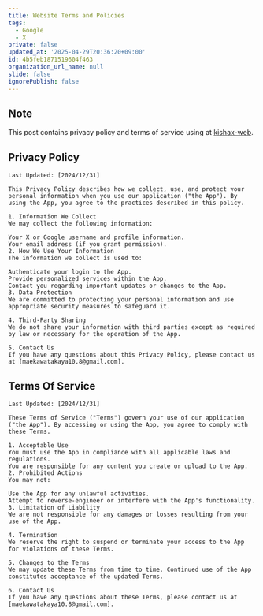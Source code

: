 ```yaml
---
title: Website Terms and Policies
tags:
  - Google
  - X
private: false
updated_at: '2025-04-29T20:36:20+09:00'
id: 4b5feb1871519604f463
organization_url_name: null
slide: false
ignorePublish: false
---
```


<!--
Copyright (c) 2025 verazza
This file is distributed under the terms of the Creative Commons Attribution-NonCommercial-ShareAlike 4.0 International License.
See the LICENSE file in the source directory for details.
(https://creativecommons.org/licenses/by-nc-sa/4.0/)
-->

## Note
This post contains privacy policy and terms of service using at [kishax-web](https://github.com/verazza/kishax-web).

## Privacy Policy
```
Last Updated: [2024/12/31]

This Privacy Policy describes how we collect, use, and protect your personal information when you use our application ("the App"). By using the App, you agree to the practices described in this policy.

1. Information We Collect
We may collect the following information:

Your X or Google username and profile information.
Your email address (if you grant permission).
2. How We Use Your Information
The information we collect is used to:

Authenticate your login to the App.
Provide personalized services within the App.
Contact you regarding important updates or changes to the App.
3. Data Protection
We are committed to protecting your personal information and use appropriate security measures to safeguard it.

4. Third-Party Sharing
We do not share your information with third parties except as required by law or necessary for the operation of the App.

5. Contact Us
If you have any questions about this Privacy Policy, please contact us at [maekawatakaya10.8@gmail.com].
```

## Terms Of Service
```
Last Updated: [2024/12/31]

These Terms of Service ("Terms") govern your use of our application ("the App"). By accessing or using the App, you agree to comply with these Terms.

1. Acceptable Use
You must use the App in compliance with all applicable laws and regulations.
You are responsible for any content you create or upload to the App.
2. Prohibited Actions
You may not:

Use the App for any unlawful activities.
Attempt to reverse-engineer or interfere with the App's functionality.
3. Limitation of Liability
We are not responsible for any damages or losses resulting from your use of the App.

4. Termination
We reserve the right to suspend or terminate your access to the App for violations of these Terms.

5. Changes to the Terms
We may update these Terms from time to time. Continued use of the App constitutes acceptance of the updated Terms.

6. Contact Us
If you have any questions about these Terms, please contact us at [maekawatakaya10.8@gmail.com].
```
